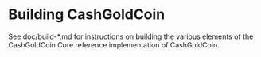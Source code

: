 Building CashGoldCoin
================

See doc/build-*.md for instructions on building the various
elements of the CashGoldCoin Core reference implementation of CashGoldCoin.
